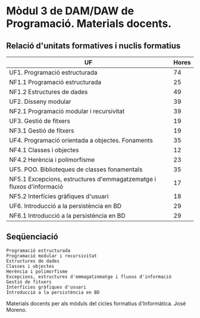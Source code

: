 # Mòdul 3 de DAM/DAW de Programació. Materials docents.
## Relació d'unitats formatives i nuclis formatius
|UF |	Hores |
|-- | -- |
|UF1. Programació estructurada |	74 |
|NF1.1 Programació estructurada |	25 |
|NF1.2 Estructures de dades |	49 |
|UF2. Disseny modular |	39 |
|NF2.1 Programació modular i recursivitat |	39 |
|UF3. Gestió de fitxers |	19 |
|NF3.1 Gestió de fitxers |	19 |
|UF4. Programació orientada a objectes. Fonaments |	35 |
|NF4.1 Classes i objectes |	12 |
|NF4.2 Herència i polimorfisme | 23|
|UF5. POO. Biblioteques de classes fonamentals | 35 |
|NF5.1 Excepcions, estructures d'emmagatzematge i fluxos d'informació |	17 |
|NF5.2 Interfícies gràfiques d'usuari |	18 |
|UF6. Introducció a la persistència en BD |	29 |
|NF6.1 Introducció a la persistència en BD | 29 |

## Seqüenciació

    Programació estructurada
    Programació modular i recursivitat
    Estructures de dades
    Classes i objectes
    Herència i polimorfisme
    Excepcions, estructures d'emmagatzematge i fluxos d'informació
    Gestió de fitxers
    Interfícies gràfiques d'usuari
    Introducció a la persistència en BD

Materials docents per als mòduls del cicles formatius d'Informàtica. José Moreno.
